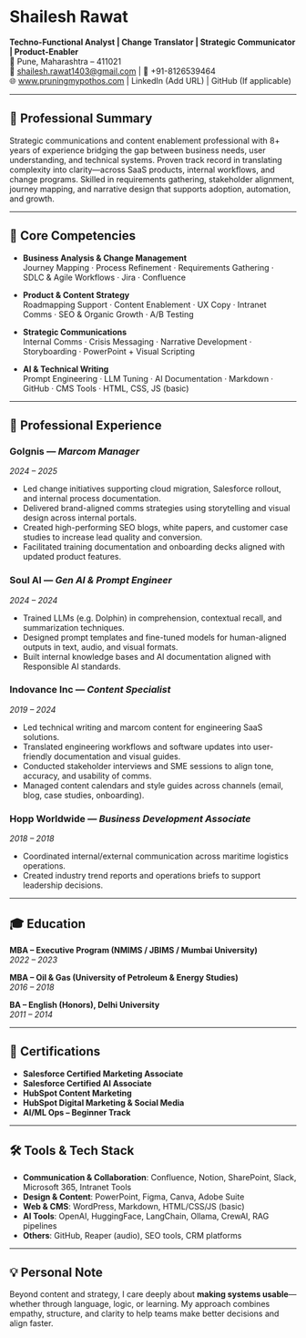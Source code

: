 # Shailesh Rawat  
**Techno-Functional Analyst | Change Translator | Strategic Communicator | Product-Enabler**  
📍 Pune, Maharashtra – 411021  
📧 shailesh.rawat1403@gmail.com | 📱 +91-8126539464  
🌐 www.pruningmypothos.com | LinkedIn (Add URL) | GitHub (If applicable)

---

## 🧭 Professional Summary

Strategic communications and content enablement professional with 8+ years of experience bridging the gap between business needs, user understanding, and technical systems. Proven track record in translating complexity into clarity—across SaaS products, internal workflows, and change programs. Skilled in requirements gathering, stakeholder alignment, journey mapping, and narrative design that supports adoption, automation, and growth.

---

## 🧩 Core Competencies

- **Business Analysis & Change Management**  
  Journey Mapping · Process Refinement · Requirements Gathering · SDLC & Agile Workflows · Jira · Confluence

- **Product & Content Strategy**  
  Roadmapping Support · Content Enablement · UX Copy · Intranet Comms · SEO & Organic Growth · A/B Testing

- **Strategic Communications**  
  Internal Comms · Crisis Messaging · Narrative Development · Storyboarding · PowerPoint + Visual Scripting

- **AI & Technical Writing**  
  Prompt Engineering · LLM Tuning · AI Documentation · Markdown · GitHub · CMS Tools · HTML, CSS, JS (basic)

---

## 🧠 Professional Experience

### **GoIgnis** — *Marcom Manager*  
*2024 – 2025*  
- Led change initiatives supporting cloud migration, Salesforce rollout, and internal process documentation.  
- Delivered brand-aligned comms strategies using storytelling and visual design across internal portals.  
- Created high-performing SEO blogs, white papers, and customer case studies to increase lead quality and conversion.  
- Facilitated training documentation and onboarding decks aligned with updated product features.

### **Soul AI** — *Gen AI & Prompt Engineer*  
*2024 – 2024*  
- Trained LLMs (e.g. Dolphin) in comprehension, contextual recall, and summarization techniques.  
- Designed prompt templates and fine-tuned models for human-aligned outputs in text, audio, and visual formats.  
- Built internal knowledge bases and AI documentation aligned with Responsible AI standards.

### **Indovance Inc** — *Content Specialist*  
*2019 – 2024*  
- Led technical writing and marcom content for engineering SaaS solutions.  
- Translated engineering workflows and software updates into user-friendly documentation and visual guides.  
- Conducted stakeholder interviews and SME sessions to align tone, accuracy, and usability of comms.  
- Managed content calendars and style guides across channels (email, blog, case studies, onboarding).

### **Hopp Worldwide** — *Business Development Associate*  
*2018 – 2018*  
- Coordinated internal/external communication across maritime logistics operations.  
- Created industry trend reports and operations briefs to support leadership decisions.

---

## 🎓 Education

**MBA – Executive Program (NMIMS / JBIMS / Mumbai University)**  
*2022 – 2023*

**MBA – Oil & Gas (University of Petroleum & Energy Studies)**  
*2016 – 2018*

**BA – English (Honors), Delhi University**  
*2011 – 2014*

---

## 📜 Certifications

- **Salesforce Certified Marketing Associate**  
- **Salesforce Certified AI Associate**  
- **HubSpot Content Marketing**  
- **HubSpot Digital Marketing & Social Media**  
- **AI/ML Ops – Beginner Track**

---

## 🛠 Tools & Tech Stack

- **Communication & Collaboration**: Confluence, Notion, SharePoint, Slack, Microsoft 365, Intranet Tools  
- **Design & Content**: PowerPoint, Figma, Canva, Adobe Suite  
- **Web & CMS**: WordPress, Markdown, HTML/CSS/JS (basic)  
- **AI Tools**: OpenAI, HuggingFace, LangChain, Ollama, CrewAI, RAG pipelines  
- **Others**: GitHub, Reaper (audio), SEO tools, CRM platforms  

---

## 💡 Personal Note

Beyond content and strategy, I care deeply about **making systems usable**—whether through language, logic, or learning. My approach combines empathy, structure, and clarity to help teams make better decisions and align faster.